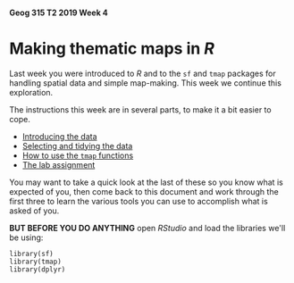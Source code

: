 #### Geog 315 T2 2019 Week 4
# Making thematic maps in *R*
Last week you were introduced to *R* and to the `sf` and `tmap` packages for handling spatial data and simple map-making. This week we continue this exploration.

The instructions this week are in several parts, to make it a bit easier to cope.
+ [Introducing the data](lab-03-01-introducing-the-data.md)
+ [Selecting and tidying the data](lab-03-02-selecting-and-tidying-data.md)
+ [How to use the `tmap` functions](lab-03-03-using-tmap.md)
+ [The lab assignment](lab-03-04-assignment-instructions.md)

You may want to take a quick look at the last of these so you know what is expected of you, then come back to this document and work through the first three to learn the various tools you can use to accomplish what is asked of you.

**BUT BEFORE YOU DO ANYTHING** open *RStudio* and load the libraries we'll be using:
```{r}
library(sf)
library(tmap)
library(dplyr)
```




